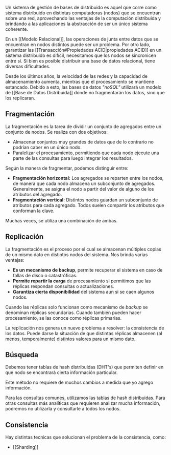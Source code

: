 Un sistema de gestión de bases de distribuido es aquel que corre como sistema distribuido en distintas computadoras (nodos) que se encuentran sobre una red, aprovechando las ventajas de la computación distribuida y brindando a las aplicaciones la abstracción de ser un único sistema coherente.

En un [[Modelo Relacional]], las operaciones de junta entre datos que se encuentran en nodos distintos puede ser un problema. Por otro lado, garantizar las [[Transacción#Propiedades ACID|propiedades ACID]] en un sistema distribuido es difícil, necesitamos que los nodos se sincronicen entre sí. Si bien es posible distribuir una base de datos relacional, tiene diversas dificultades.

Desde los últimos años, la velocidad de las redes y la capacidad de almacenamiento aumenta, mientras que el procesamiento se mantiene estancado. Debido a esto, las bases de datos *"noSQL"* utilizará un modelo de [[Base de Datos Distribuida]] donde no fragmentarán los datos, sino que los replicaran.

## Fragmentación

La fragmentación es la tarea de dividir un conjunto de agregados entre un conjunto de nodos. Se realiza con dos objetivos:

- Almacenar conjuntos muy grandes de datos que de lo contrario no podrían caber en un único nodo.
- Paralelizar el procesamiento, permitiendo que cada nodo ejecute una parte de las consultas para luego integrar los resultados.

Según la manera de fragmentar, podemos distinguir entre:

- **Fragmentación horizontal:** Los agregados se reparten entre los nodos, de manera que cada nodo almacena un subconjunto de agregados. Generalmente, se asigna el nodo a partir del valor de alguno de los atributos del agregado.
- **Fragmentación vertical:** Distintos nodos guardan un subconjunto de atributos para cada agregado. Todos suelen compartir los atributos que conforman la clave.

Muchas veces, se utiliza una combinación de ambas.

## Replicación

La fragmentación es el proceso por el cual se almacenan múltiples copias de un mismo dato en distintos nodos del sistema. Nos brinda varias ventajas:

- **Es un mecanismo de backup**, permite recuperar el sistema en caso de fallas de disco o catastróficas.
- **Permite repartir la carga** de procesamiento si permitimos que las réplicas respondan consultas o actualizaciones.
- **Garantiza cierta disponibilidad** del sistema aun si se caen algunos nodos.

Cuando las réplicas solo funcionan como mecanismo de *backup* se denominan réplicas secundarias. Cuando también pueden hacer procesamiento, se las conoce como réplicas primarias.

La replicación nos genera un nuevo problema a resolver: la consistencia de los datos. Puede darse la situación de que distintas réplicas almacenen (al menos, temporalmente) distintos valores para un mismo dato.

## Búsqueda

Debemos tener tablas de hash distribuidas (DHT's) que permiten definir en que nodo se encontrará cierta información particular.

Este método no requiere de muchos cambios a medida que yo agrego información.

Para las consultas comunes, utilizamos las tablas de hash distribuidas. Para otras consultas más analíticas que requieren analizar mucha información, podremos no utilizarla y consultarle a todos los nodos.

## Consistencia

Hay distintas tecnicas que solucionan el problema de la consistencia, como:

- [[Sharding]]

